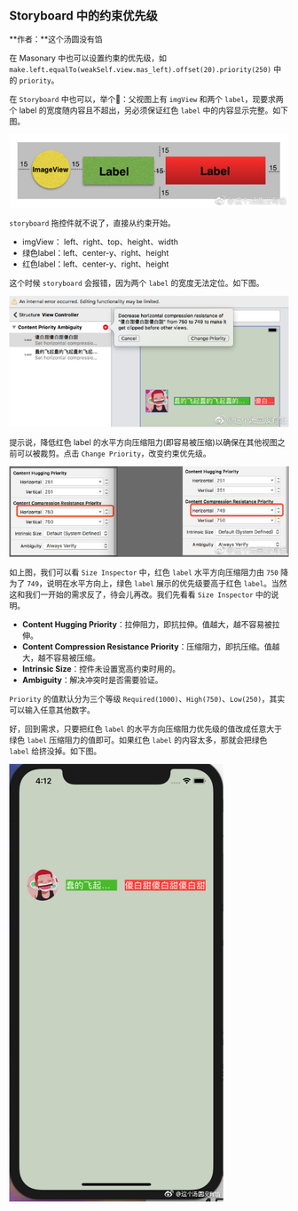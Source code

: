 ## Storyboard 中的约束优先级

**作者：**这个汤圆没有馅

在 Masonary 中也可以设置约束的优先级，如`make.left.equalTo(weakSelf.view.mas_left).offset(20).priority(250)` 中的 `priority`。

在 `Storyboard` 中也可以，举个🌰：父视图上有 `imgView` 和两个 `label`，现要求两个 label 的宽度随内容且不超出，另必须保证红色 `label` 中的内容显示完整。如下图。

![](./1.jpg)

`storyboard` 拖控件就不说了，直接从约束开始。

* imgView： left、right、top、height、width
* 绿色label：left、center-y、right、height
* 红色label：left、center-y、right、height

这个时候 `storyboard` 会报错，因为两个 `label` 的宽度无法定位。如下图。

![](./2.jpg)

提示说，降低红色 label 的水平方向压缩阻力(即容易被压缩)以确保在其他视图之前可以被裁剪。点击 `Change Priority`，改变约束优先级。

![](./3.jpg)

如上图，我们可以看 `Size Inspector` 中，红色 `label` 水平方向压缩阻力由 `750` 降为了 `749`，说明在水平方向上，绿色 `label` 展示的优先级要高于红色 `label`。当然这和我们一开始的需求反了，待会儿再改。我们先看看 `Size Inspector` 中的说明。

* **Content Hugging Priority**：拉伸阻力，即抗拉伸。值越大，越不容易被拉伸。
* **Content Compression Resistance Priority**：压缩阻力，即抗压缩。值越大，越不容易被压缩。
* **Intrinsic Size**：控件未设置宽高约束时用的。
* **Ambiguity**：解决冲突时是否需要验证。

`Priority` 的值默认分为三个等级 `Required(1000)`、`High(750)`、`Low(250)`，其实可以输入任意其他数字。

好，回到需求，只要把红色 `label` 的水平方向压缩阻力优先级的值改成任意大于绿色 `label` 压缩阻力的值即可。如果红色 `label` 的内容太多，那就会把绿色 `label` 给挤没掉。如下图。

![](./4.jpg)

